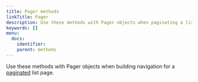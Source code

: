```yaml
---
title: Pager methods
linkTitle: Pager
description: Use these methods with Pager objects when paginating a list page.
keywords: []
menu:
  docs:
    identifier:
    parent: methods
---
```


Use these methods with Pager objects when building navigation for a [paginated] list page.

[paginated]: /templates/pagination/
